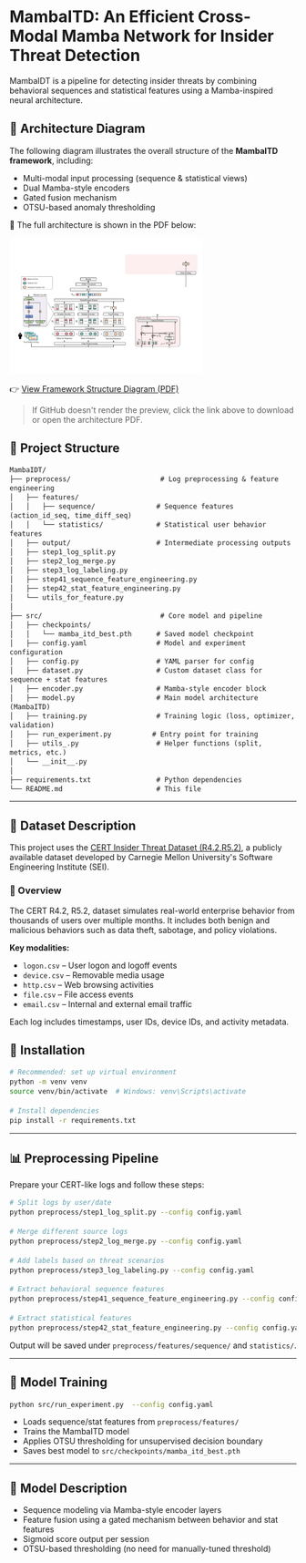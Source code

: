 # MambaITD: An Efficient Cross-Modal Mamba Network for Insider Threat Detection

MambaIDT is a pipeline for detecting insider threats by combining behavioral sequences and statistical features using a Mamba-inspired neural architecture.

## 📐 Architecture Diagram

The following diagram illustrates the overall structure of the **MambaITD framework**, including:

- Multi-modal input processing (sequence & statistical views)
- Dual Mamba-style encoders
- Gated fusion mechanism
- OTSU-based anomaly thresholding

📄 The full architecture is shown in the PDF below:

<img src="./assets/Framwork_Structrue.pdf" alt="main" style="zoom: 33%;" />

👉 [View Framework Structure Diagram (PDF)](./assets/Framwork_Structrue.pdf)


> If GitHub doesn't render the preview, click the link above to download or open the architecture PDF.

## 📁 Project Structure

```
MambaIDT/
├── preprocess/                      # Log preprocessing & feature engineering
│   ├── features/
│   │   ├── sequence/               # Sequence features (action_id_seq, time_diff_seq)
│   │   └── statistics/             # Statistical user behavior features
│   ├── output/                     # Intermediate processing outputs
│   ├── step1_log_split.py
│   ├── step2_log_merge.py
│   ├── step3_log_labeling.py
│   ├── step41_sequence_feature_engineering.py
│   ├── step42_stat_feature_engineering.py
│   └── utils_for_feature.py
│
├── src/                             # Core model and pipeline
│   ├── checkpoints/
│   │   └── mamba_itd_best.pth      # Saved model checkpoint
│   ├── config.yaml                 # Model and experiment configuration
│   ├── config.py                   # YAML parser for config
│   ├── dataset.py                  # Custom dataset class for sequence + stat features
│   ├── encoder.py                  # Mamba-style encoder block
│   ├── model.py                    # Main model architecture (MambaITD)
│   ├── training.py                 # Training logic (loss, optimizer, validation)
│   ├── run_experiment.py          # Entry point for training
│   ├── utils_.py                   # Helper functions (split, metrics, etc.)
│   └── __init__.py
│
├── requirements.txt                # Python dependencies
└── README.md                       # This file
```

---
## 📂 Dataset Description

This project uses the [CERT Insider Threat Dataset (R4.2,R5.2)](https://resources.sei.cmu.edu/library/asset-view.cfm?assetid=508099), a publicly available dataset developed by Carnegie Mellon University's Software Engineering Institute (SEI).

### 📌 Overview

The CERT R4.2, R5.2, dataset simulates real-world enterprise behavior from thousands of users over multiple months. It includes both benign and malicious behaviors such as data theft, sabotage, and policy violations.

**Key modalities:**

- `logon.csv` – User logon and logoff events  
- `device.csv` – Removable media usage  
- `http.csv` – Web browsing activities  
- `file.csv` – File access events  
- `email.csv` – Internal and external email traffic  

Each log includes timestamps, user IDs, device IDs, and activity metadata.


## 🔧 Installation

```bash
# Recommended: set up virtual environment
python -m venv venv
source venv/bin/activate  # Windows: venv\Scripts\activate

# Install dependencies
pip install -r requirements.txt
```

---

## 📊 Preprocessing Pipeline

Prepare your CERT-like logs and follow these steps:

```bash
# Split logs by user/date
python preprocess/step1_log_split.py --config config.yaml

# Merge different source logs
python preprocess/step2_log_merge.py --config config.yaml

# Add labels based on threat scenarios
python preprocess/step3_log_labeling.py --config config.yaml

# Extract behavioral sequence features
python preprocess/step41_sequence_feature_engineering.py --config config.yaml

# Extract statistical features
python preprocess/step42_stat_feature_engineering.py --config config.yaml
```

Output will be saved under `preprocess/features/sequence/` and `statistics/`.

---

## 🧠 Model Training

```bash
python src/run_experiment.py  --config config.yaml
```

- Loads sequence/stat features from `preprocess/features/`
- Trains the MambaITD model
- Applies OTSU thresholding for unsupervised decision boundary
- Saves best model to `src/checkpoints/mamba_itd_best.pth`

---

## 🧠 Model Description

- Sequence modeling via Mamba-style encoder layers
- Feature fusion using a gated mechanism between behavior and stat features
- Sigmoid score output per session
- OTSU-based thresholding (no need for manually-tuned threshold)


